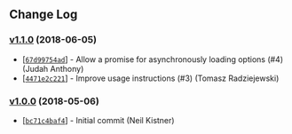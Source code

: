 ## Change Log

### [v1.1.0](https://github.com/wyze/gatsby-source-graphql/releases/tag/v1.1.0) (2018-06-05)

* [[`67d99754ad`](https://github.com/wyze/gatsby-source-graphql/commit/67d99754ad)] - Allow a promise for asynchronously loading options (#4) (Judah Anthony)
* [[`4471e2c221`](https://github.com/wyze/gatsby-source-graphql/commit/4471e2c221)] - Improve usage instructions (#3) (Tomasz Radziejewski)

### [v1.0.0](https://github.com/wyze/gatsby-source-graphql/releases/tag/v1.0.0) (2018-05-06)

* [[`bc71c4baf4`](https://github.com/wyze/gatsby-source-graphql/commit/bc71c4baf4)] - Initial commit (Neil Kistner)
